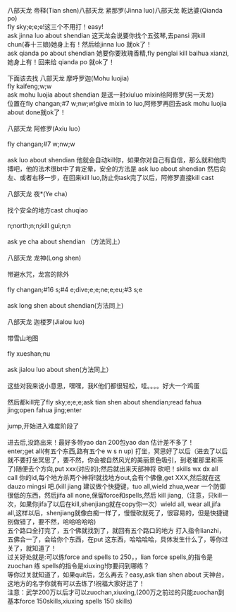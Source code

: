 八部天龙 帝释(Tian shen)八部天龙 紧那罗(Jinna luo)八部天龙 乾达婆(Qianda po) <br>
fly sky;e;e;e!这三个不用打！easy! <br>
ask jinna luo about shendian 这天龙会说要你找个五弦琴,去pansi 洞kill chun(春十三娘)她身上有！然后给jinna luo 就ok了！ <br>
ask qianda po about shendian 她要你要玫瑰香精,fly penglai kill baihua xianzi,她身上有！回来给 qianda po 就ok了！ <br>
<br>
下面该去找 八部天龙 摩呼罗迦(Mohu luojia) <br>
fly kaifeng;w;w<br>
ask mohu luojia about shendian 是送一封xiuluo mixin给阿修罗(另一天龙) <br>
位置在fly changan;#7 w;nw;w!give mixin to luo,阿修罗再回去ask mohu luojia about done就ok了！<br>
<br>
八部天龙 阿修罗(Axiu luo）<br>
<br>
fly changan;#7 w;nw;w<br>
<br>
ask luo about shendian 他就会自动kill你，如果你对自己有自信，那么就和他肉搏吧，他的法术很bt中了肯定晕，安全的方法是 ask luo about shendian 然后向左、或者右移一步，在回来kill luo,防止你ask完了以后，阿修罗直接kill cast<br>
<br>
八部天龙 夜*(Ye cha）<br>
<br>
找个安全的地方cast chuqiao<br>
<br>
n;north;n;n;kill gui;n;n<br>
<br>
ask ye cha about shendian （方法同上）<br>
<br>
八部天龙 龙神(Long shen)<br>
<br>
带避水咒，龙宫的除外<br>
<br>
fly changan;#16 s;#4 e;dive;e;e;ne;e;eu;#3 s;e<br>
<br>
ask long shen about shendian(方法同上)<br>
<br>
八部天龙 迦楼罗(Jialou luo)<br>
<br>
带雪山地图<br>
<br>
fly xueshan;nu<br>
<br>
ask jialou luo about shen(方法同上）<br>
<br>
这些对我来说小意思，嘿嘿，我K他们都很轻松，哇。。。。好大一个鸡蛋<br>
<br>
然后都kill完了fly sky;e;e;e;ask tian shen about shendian;read fahua jing;open fahua jing;enter<br>
<br>
jump,开始进入难度阶段了<br>
<br>
进去后,没路出来！最好多带yao dan 200包yao dan 估计差不多了！ <br>
enter;get all(有五个东西,路有五个e w s n up) 打坐，冥思好了以后（进去了以后就不要打坐冥思了，要不然，你会被自然风光的美丽景色吸引，到老崔那里和茶了)随便去个方向,put xxx(对应的);然后就出来天部神将 砍吧！skills wx dx all call 你的id,每个地方杀两个神将!就找地方out,会有个佛像,get XXX,然后就在这dauzo mingsi 吧.(kill jiang 建议做个快捷键，tuo all,wield zhua,wear 一个防御很低的东西，然后jifa all none,保留force和spells,然后 kill jiang,（注意，只kill一次，如果你jifa了以后在kill,shenjiang就在copy你一次）wield all, wear all,jifa all,这样以后，shenjiang就像白痴一样了，慢慢砍就死了，很容易的，但是快捷键别做错了，要不然，哈哈哈哈哈)  <br>
五个路口全打完了，五个佛就找到了，就回有五个路口的地方 打入指令lianzhi，五佛合一了，会给你个东西，在put 这东西，哈哈哈哈，具体发生什么了，等你过关了，就知道了！<br>
过关好处就是:可以练force and spells to 250，，lian force spells,的指令是zuochan 练 spells的指令是xiuxing!你要问到哪练？ <br>
等你过关就知道了，如果quit后，怎么再去？easy,ask tian shen about 天神台，这地方的名字你就有可以去练了!祝福大家好运了！<br>
注意：武学200万以后才可以zuochan,xiuxing,(200万之前过的只能zuochan到基本force 150skills,xiuxing spells 150 skills)<br>
